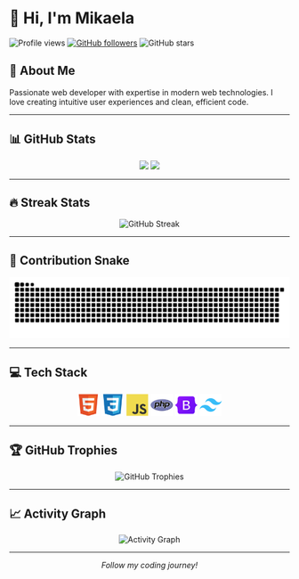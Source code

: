 # 👋 Hi, I'm Mikaela
 
![Profile views](https://komarev.com/ghpvc/?username=Mikaelazzz&style=for-the-badge&color=brightgreen)
[![GitHub followers](https://img.shields.io/github/followers/Mikaelazzz?style=for-the-badge&color=blue)](https://github.com/Mikaelazzz) 
![GitHub stars](https://img.shields.io/github/stars/Mikaelazzz?style=for-the-badge&color=yellow)
  
## 🚀 About Me 
Passionate web developer with expertise in modern web technologies. I love creating intuitive user experiences and clean, efficient code.

---

## 📊 GitHub Stats

<div align="center">
  <img height="180em" src="https://github-readme-stats.vercel.app/api?username=Mikaelazzz&show_icons=true&theme=synthwave&include_all_commits=true&count_private=true"/>
  <img height="180em" src="https://github-readme-stats.vercel.app/api/top-langs/?username=Mikaelazzz&layout=compact&theme=radical&langs_count=8"/>
</div> 

---

## 🔥 Streak Stats
<div align="center">
  <img src="https://github-readme-streak-stats.herokuapp.com/?user=Mikaelazzz&theme=radical&hide_border=true&locale=id&date_format=j%20M%5B%20Y%5D&fire=D20000&background=45%2CA10F0F%2C2E14C7&stroke=FFDF1B&border=EB0000&ring=D20000" alt="GitHub Streak" />
</div>

---

## 🐍 Contribution Snake
<div align="center">
  <img src="https://raw.githubusercontent.com/Mikaelazzz/Mikaelazzz/output/github-contribution-grid-snake-dark.svg?palette=github-dark" alt="Snake animation" />
</div>

---

## 💻 Tech Stack
<div align="center">
  <img src="https://raw.githubusercontent.com/devicons/devicon/master/icons/html5/html5-original.svg" alt="html5" width="40" height="40" />
  <img src="https://raw.githubusercontent.com/devicons/devicon/master/icons/css3/css3-original.svg" alt="css3" width="40" height="40" />
  <img src="https://raw.githubusercontent.com/devicons/devicon/master/icons/javascript/javascript-original.svg" alt="javascript" width="40" height="40" />
  <img src="https://raw.githubusercontent.com/devicons/devicon/master/icons/php/php-original.svg" alt="php" width="40" height="40" />
  <img src="https://raw.githubusercontent.com/devicons/devicon/master/icons/bootstrap/bootstrap-original.svg" alt="bootstrap" width="40" height="40" />
  <img src="https://raw.githubusercontent.com/devicons/devicon/master/icons/tailwindcss/tailwindcss-original.svg" alt="tailwindcss" width="40" height="40" />
</div>

---

## 🏆 GitHub Trophies
<div align="center">
  <img src="https://github-profile-trophy.vercel.app/?username=Mikaelazzz&theme=radical&no-frame=true&row=1&column=7" alt="GitHub Trophies" />
</div>

---

## 📈 Activity Graph
<div align="center">
  <img src="https://github-readme-activity-graph.vercel.app/graph?username=Mikaelazzz&theme=react-dark&hide_border=true" alt="Activity Graph" />
</div>

---

<div align="center">
  <i>Follow my coding journey!</i>
</div>
